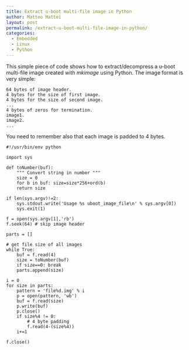```yaml
---
title: Extract u-boot multi-file image in Python
author: Matteo Mattei
layout: post
permalink: /extract-u-boot-multi-file-image-in-python/
categories:
  - Embedded
  - Linux
  - Python
---
```

This simple piece of code shows how to extract/decompress a u-boot multi-file image created with *mkimage* using Python. The image format is very simple:

```
64 bytes of image header.
4 bytes for the size of first image.
4 bytes for the size of second image.
...
4 bytes of zeros for termination.
image1.
image2.
...
```

You need to remember also that each image is padded to 4 bytes.

```
#!/usr/bin/env python

import sys

def toNumber(buf):
    """ Convert string in number """
    size = 0
    for b in buf: size=size*256+ord(b)
    return size

if len(sys.argv)!=2:
    sys.stdout.write('Usage %s uboot_image_file\n' % sys.argv[0])
    sys.exit(1)

f = open(sys.argv[1],'rb')
f.seek(64) # skip image header

parts = []

# get file size of all images
while True:
    buf = f.read(4)
    size = toNumber(buf)
    if size==0: break
    parts.append(size)

i = 0
for size in parts:
    pattern = 'file%d.img' % i
    p = open(pattern, 'wb')
    buf = f.read(size)
    p.write(buf)
    p.close()
    if size%4 != 0:
        # 4 byte padding
        f.read(4-(size%4))
    i+=1

f.close()
```

